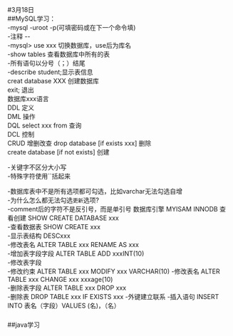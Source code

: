 #3月18日  
##MySQL学习：  
-mysql -uroot -p(可填密码或在下一个命令填)  
-注释 --  
-mysql> use xxx  切换数据库，use后为库名  
-show tables 查看数据库中所有的表  
-所有语句以分号（；）结尾  
-describe student;显示表信息  
creat database XXX 创建数据库  
exit;  退出  
数据库xxx语言  
DDL 定义  
DML 操作  
DQL select xxx from 查询  
DCL 控制  
CRUD 增删改查 
drop database [if exists xxx] 删除  
create database [if not exists] 创建

  
-关键字不区分大小写  
-特殊字符使用``括起来  

-数据库表中不是所有选项都可勾选，比如varchar无法勾选自增  
-为什么怎么都无法勾选`更新`选项?  
-comment后的字符不是反引号，而是单引号 
数据库引擎  MYISAM INNODB 
查看创建 SHOW CREATE DATABASE xxx  
-查看数据表 SHOW CREATE xxx  
-显示表结构 DESCxxx  
-修改表名 ALTER TABLE xxx RENAME AS xxx  
-增加表字段字段 ALTER TABLE ADD xxxINT(10)  
-修改表字段  
 -修改约束 ALTER TABLE xxx MODIFY xxx VARCHAR(10)
 -修改表名 ALTER TABLE xxx CHANGE xxx xxxage(10)  
-删除表字段 ALTER TABLE xxx DROP xxx  
-删除表 DROP TABLE xxx IF EXISTS xxx 
-外键建立联系 
-插入语句 INSERT INTO 表名（字段）VALUES (名)，（名）
### 
##java学习  
